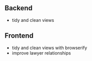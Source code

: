 ## Backend
- tidy and clean views

## Frontend
- tidy and clean views with browserify
- improve lawyer relationships
